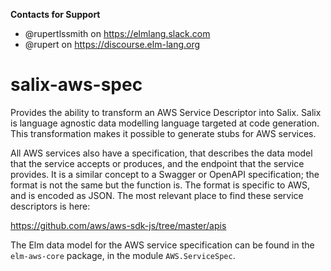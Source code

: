**Contacts for Support**
- @rupertlssmith on https://elmlang.slack.com
- @rupert on https://discourse.elm-lang.org

# salix-aws-spec

Provides the ability to transform an AWS Service Descriptor into Salix. Salix
is language agnostic data modelling language targeted at code generation. This
transformation makes it possible to generate stubs for AWS services.

All AWS services also have a specification, that describes the data model that
the service accepts or produces, and the endpoint that the service provides. It
is a similar concept to a Swagger or OpenAPI specification; the format is not the
same but the function is. The format is specific to AWS, and is encoded as JSON.
The most relevant place to find these service descriptors is here:

<https://github.com/aws/aws-sdk-js/tree/master/apis>

The Elm data model for the AWS service specification can be found in the
`elm-aws-core` package, in the module `AWS.ServiceSpec`.
